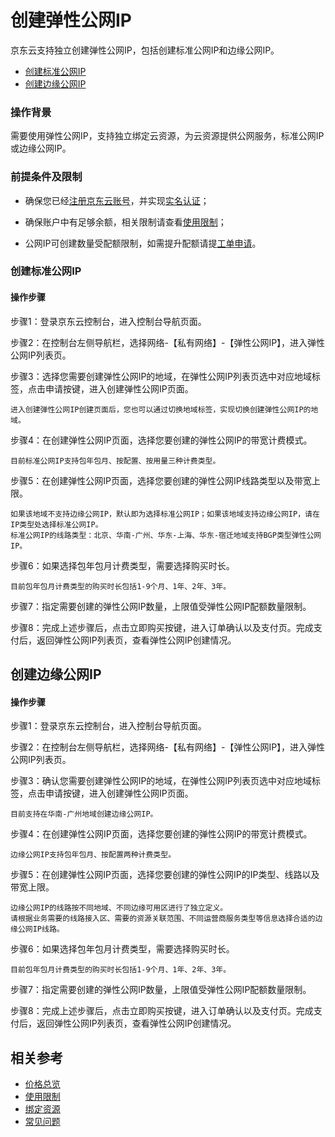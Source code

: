 # 创建弹性公网IP

京东云支持独立创建弹性公网IP，包括创建标准公网IP和边缘公网IP。

- [创建标准公网IP](create-elastic-ip#user-content-1)
- [创建边缘公网IP](create-elastic-ip#user-content-2)

### 操作背景

需要使用弹性公网IP，支持独立绑定云资源，为云资源提供公网服务，标准公网IP或边缘公网IP。

### 前提条件及限制

- 确保您已经[注册京东云账号](https://user.jdcloud.com/register?returnUrl=https%3A%2F%2Fwww.jdcloud.com%2F)，并实现[实名认证](https://docs.jdcloud.com/cn/real-name-verification/introduction)；

- 确保账户中有足够余额，相关限制请查看[使用限制](https://docs.jdcloud.com/cn/elastic-ip/restrictions)；

- 公网IP可创建数量受配额限制，如需提升配额请提[工单申请](https://ticket.jdcloud.com/applyorder/submit)。


### 创建标准公网IP

<div id="user-content-1"></div>

#### 操作步骤

步骤1：登录京东云控制台，进入控制台导航页面。

步骤2：在控制台左侧导航栏，选择网络-【私有网络】-【弹性公网IP】，进入弹性公网IP列表页。

步骤3：选择您需要创建弹性公网IP的地域，在弹性公网IP列表页选中对应地域标签，点击申请按键，进入创建弹性公网IP页面。
	
	进入创建弹性公网IP创建页面后，您也可以通过切换地域标签，实现切换创建弹性公网IP的地域。

步骤4：在创建弹性公网IP页面，选择您要创建的弹性公网IP的带宽计费模式。

	目前标准公网IP支持包年包月、按配置、按用量三种计费类型。

步骤5：在创建弹性公网IP页面，选择您要创建的弹性公网IP线路类型以及带宽上限。

	
	如果该地域不支持边缘公网IP，默认即为选择标准公网IP；如果该地域支持边缘公网IP，请在IP类型处选择标准公网IP。
	标准公网IP的线路类型：北京、华南-广州、华东-上海、华东-宿迁地域支持BGP类型弹性公网IP。

步骤6：如果选择包年包月计费类型，需要选择购买时长。

	目前包年包月计费类型的购买时长包括1-9个月、1年、2年、3年。

步骤7：指定需要创建的弹性公网IP数量，上限值受弹性公网IP配额数量限制。

步骤8：完成上述步骤后，点击立即购买按键，进入订单确认以及支付页。完成支付后，返回弹性公网IP列表页，查看弹性公网IP创建情况。

## 创建边缘公网IP

<div id="user-content-2"></div>

#### 操作步骤

步骤1：登录京东云控制台，进入控制台导航页面。

步骤2：在控制台左侧导航栏，选择网络-【私有网络】-【弹性公网IP】，进入弹性公网IP列表页。

步骤3：确认您需要创建弹性公网IP的地域，在弹性公网IP列表页选中对应地域标签，点击申请按键，进入创建弹性公网IP页面。

	目前支持在华南-广州地域创建边缘公网IP。

步骤4：在创建弹性公网IP页面，选择您要创建的弹性公网IP的带宽计费模式。

	边缘公网IP支持包年包月、按配置两种计费类型。

步骤5：在创建弹性公网IP页面，选择您要创建的弹性公网IP的IP类型、线路以及带宽上限。

    边缘公网IP的线路按不同地域、不同边缘可用区进行了独立定义。
    请根据业务需要的线路接入区、需要的资源关联范围、不同运营商服务类型等信息选择合适的边缘公网IP线路。

步骤6：如果选择包年包月计费类型，需要选择购买时长。

	目前包年包月计费类型的购买时长包括1-9个月、1年、2年、3年。

步骤7：指定需要创建的弹性公网IP数量，上限值受弹性公网IP配额数量限制。

步骤8：完成上述步骤后，点击立即购买按键，进入订单确认以及支付页。完成支付后，返回弹性公网IP列表页，查看弹性公网IP创建情况。

## 相关参考

- [价格总览](https://docs.jdcloud.com/cn/elastic-ip/price-overview)
- [使用限制](https://docs.jdcloud.com/cn/elastic-ip/restrictions)
- [绑定资源](https://docs.jdcloud.com/cn/elastic-ip/associate-elastic-ip)
- [常见问题](https://docs.jdcloud.com/cn/elastic-ip/faq)
